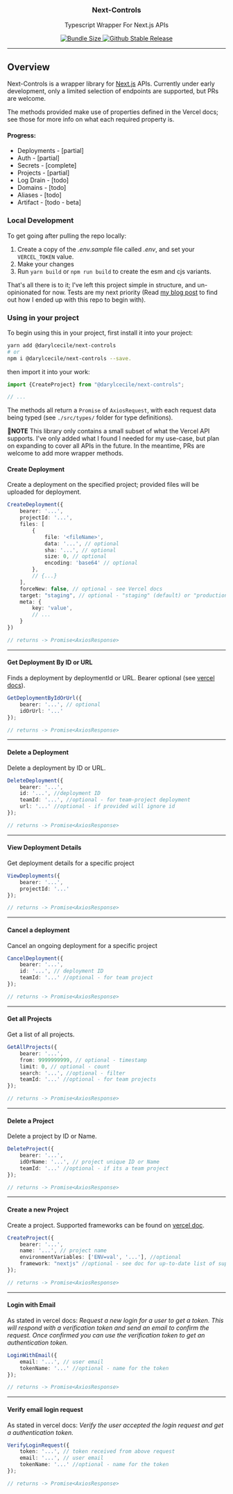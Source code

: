 <p align="center">
   <br/>
   <h3 align="center">Next-Controls</h3>
   <p align="center">
   Typescript Wrapper For Next.js APIs
   </p>
   <p align="center" style="align: center;">
      <a href="https://packagephobia.com/result?p=@darylcecile/next-controls">
        <img src="https://packagephobia.com/badge?p=@darylcecile/next-controls" alt="Bundle Size"/>
      </a>
      <a href="https://www.npmjs.com/package/@darylcecile/next-controls">
        <img src="https://img.shields.io/github/v/release/daryl-cecile/next-controls?label=latest" alt="Github Stable Release" />
      </a>
   </p>
</p>

---

## Overview

Next-Controls is a wrapper library for [Next.js](http://nextjs.org/) APIs. Currently under early development, only a limited selection
of endpoints are supported, but PRs are welcome.

The methods provided make use of properties defined in the Vercel docs; see those for more info on what each required property is.

#### Progress:
- Deployments - [partial]
- Auth - [partial]
- Secrets - [complete]
- Projects - [partial]
- Log Drain - [todo]  
- Domains - [todo]  
- Aliases - [todo]  
- Artifact - [todo - beta]  

### Local Development

To get going after pulling the repo locally:
1. Create a copy of the _.env.sample_ file called _.env_, and set your `VERCEL_TOKEN` value.
2. Make your changes
3. Run `yarn build` or `npm run build` to create the esm and cjs variants.

That's all there is to it; I've left this project simple in structure, and un-opinionated for now. Tests are my next priority (Read [my blog post](https://darylcecile.net/notes/vercel-doc-journey) to find out how I ended up with this repo to begin with).

### Using in your project

To begin using this in your project, first install it into your project: 
```bash
yarn add @darylcecile/next-controls
# or 
npm i @darylcecile/next-controls --save.
```

then import it into your work:
```typescript
import {CreateProject} from "@darylcecile/next-controls";

// ...
```

The methods all return a `Promise` of `AxiosRequest`, with each request data being typed (see `./src/types/` folder for type definitions).

**🚨NOTE** This library only contains a small subset of what the Vercel API supports. I've only added what I found I needed for my use-case, but plan on expanding to cover all APIs in the future. In the meantime, PRs are welcome to add more wrapper methods.

#### Create Deployment

Create a deployment on the specified project; provided files will be uploaded for deployment.

```typescript
CreateDeployment({
	bearer: '...',
	projectId: '...',
	files: [
		{
			file: '<fileName>',
			data: '...', // optional
			sha: '...', // optional
			size: 0, // optional
			encoding: 'base64' // optional
        },
        // {...}
    ],
	forceNew: false, // optional - see Vercel docs
	target: "staging", // optional - "staging" (default) or "production"
	meta: {
		key: 'value',
        // ...
    }
})

// returns -> Promise<AxiosResponse>
```
---

#### Get Deployment By ID or URL

Finds a deployment by deploymentId or URL. Bearer optional (see [vercel docs](https://vercel.com/docs/rest-api#endpoints/deployments/get-a-deployment-by-id-or-url)).
```typescript
GetDeploymentByIdOrUrl({
	bearer: '...', // optional
	idOrUrl: '...'
});

// returns -> Promise<AxiosResponse>
```
---

#### Delete a Deployment

Delete a deployment by ID or URL.

```typescript
DeleteDeployment({
	bearer: '...',
	id: '...', //deployment ID
	teamId: '...', //optional - for team-project deployment
	url: '...' //optional - if provided will ignore id
});

// returns -> Promise<AxiosResponse>
```
---

#### View Deployment Details

Get deployment details for a specific project

```typescript
ViewDeployments({
	bearer: '...',
	projectId: '...'
});

// returns -> Promise<AxiosResponse>
```
---

#### Cancel a deployment

Cancel an ongoing deployment for a specific project

```typescript
CancelDeployment({
	bearer: '...',
	id: '...', // deployment ID
	teamId: '...' //optional - for team project
});

// returns -> Promise<AxiosResponse>
```
---

#### Get all Projects

Get a list of all projects.

```typescript
GetAllProjects({
	bearer: '...',
	from: 9999999999, // optional - timestamp
	limit: 0, // optional - count
	search: '...', //optional - filter
	teamId: '...' //optional - for team projects
});

// returns -> Promise<AxiosResponse>
```
---

#### Delete a Project

Delete a project by ID or Name.

```typescript
DeleteProject({
	bearer: '...',
	idOrName: '...', // project unique ID or Name
	teamId: '...' //optional - if its a team project
});

// returns -> Promise<AxiosResponse>
```
---

#### Create a new Project

Create a project. Supported frameworks can be found on [vercel doc](https://vercel.com/docs/rest-api#endpoints/projects/create-a-new-project).

```typescript
CreateProject({
	bearer: '...',
	name: '...', // project name
	environmentVariables: ['ENV=val', '...'], //optional
    framework: "nextjs" //optional - see doc for up-to-date list of supported frameworks
});

// returns -> Promise<AxiosResponse>
```
---

#### Login with Email

As stated in vercel docs: _Request a new login for a user to get a token. This will respond with a verification token and send an email to confirm the request. Once confirmed you can use the verification token to get an authentication token._

```typescript
LoginWithEmail({
	email: '...', // user email
	tokenName: '...' //optional - name for the token
});

// returns -> Promise<AxiosResponse>
```
---

#### Verify email login request

As stated in vercel docs: _Verify the user accepted the login request and get a authentication token._

```typescript
VerifyLoginRequest({
	token: '...', // token received from above request
	email: '...', // user email
	tokenName: '...' //optional - name for the token
});

// returns -> Promise<AxiosResponse>
```
